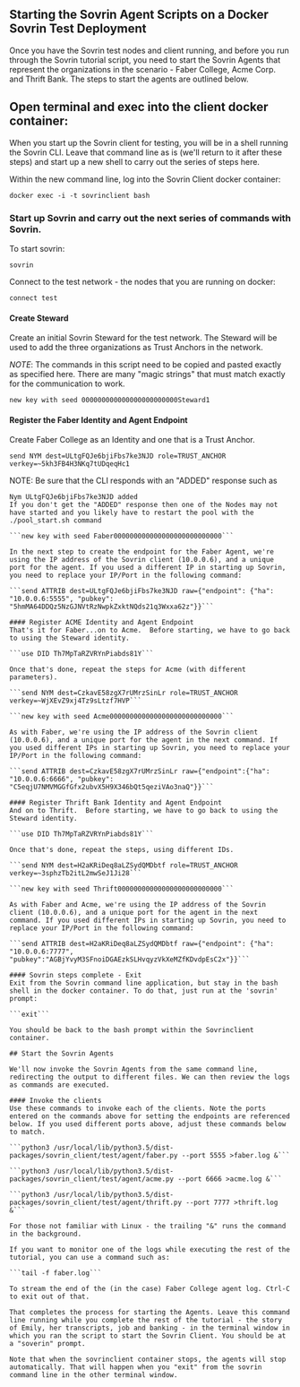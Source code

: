Starting the Sovrin Agent Scripts on a Docker Sovrin Test Deployment
------

Once you have the Sovrin test nodes and client running, and before you run through the Sovrin tutorial script, you need to start the Sovrin Agents that represent the organizations in the scenario - Faber College, Acme Corp. and Thrift Bank. The steps to start the agents are outlined below.

## Open terminal and exec into the client docker container:
When you start up the Sovrin client for testing, you will be in a shell running the Sovrin CLI. Leave that command line as is (we'll return to it after these steps) and start up a new shell to carry out the series of steps here.

Within the new command line, log into the Sovrin Client docker container:

```docker exec -i -t sovrinclient bash```

### Start up Sovrin and carry out the next series of commands with Sovrin.

To start sovrin:

```sovrin```

Connect to the test network - the nodes that you are running on docker:

```connect test```

#### Create Steward

Create an initial Sovrin Steward for the test network. The Steward will be used to add the three organizations as Trust Anchors in the network.

_NOTE_: The commands in this script need to be copied and pasted exactly as specified here. There are many "magic strings" that must match exactly for the communication to work.

```new key with seed 000000000000000000000000Steward1```

#### Register the Faber Identity and Agent Endpoint

Create Faber College as an Identity and one that is a Trust Anchor.

```send NYM dest=ULtgFQJe6bjiFbs7ke3NJD role=TRUST_ANCHOR verkey=~5kh3FB4H3NKq7tUDqeqHc1```

NOTE: Be sure that the CLI responds with an "ADDED" response such as
```Adding nym ULtgFQJe6bjiFbs7ke3NJD
Nym ULtgFQJe6bjiFbs7ke3NJD added
If you don't get the "ADDED" response then one of the Nodes may not have started and you likely have to restart the pool with the ./pool_start.sh command

```new key with seed Faber000000000000000000000000000```

In the next step to create the endpoint for the Faber Agent, we're using the IP address of the Sovrin client (10.0.0.6), and a unique port for the agent. If you used a different IP in starting up Sovrin, you need to replace your IP/Port in the following command:

```send ATTRIB dest=ULtgFQJe6bjiFbs7ke3NJD raw={"endpoint": {"ha": "10.0.0.6:5555", "pubkey": "5hmMA64DDQz5NzGJNVtRzNwpkZxktNQds21q3Wxxa62z"}}```

#### Register ACME Identity and Agent Endpoint
That's it for Faber...on to Acme.  Before starting, we have to go back to using the Steward identity.

```use DID Th7MpTaRZVRYnPiabds81Y```

Once that's done, repeat the steps for Acme (with different parameters).

```send NYM dest=CzkavE58zgX7rUMrzSinLr role=TRUST_ANCHOR verkey=~WjXEvZ9xj4Tz9sLtzf7HVP```

```new key with seed Acme0000000000000000000000000000```

As with Faber, we're using the IP address of the Sovrin client (10.0.0.6), and a unique port for the agent in the next command. If you used different IPs in starting up Sovrin, you need to replace your IP/Port in the following command:

```send ATTRIB dest=CzkavE58zgX7rUMrzSinLr raw={"endpoint":{"ha": "10.0.0.6:6666", "pubkey": "C5eqjU7NMVMGGfGfx2ubvX5H9X346bQt5qeziVAo3naQ"}}```

#### Register Thrift Bank Identity and Agent Endpoint
And on to Thrift.  Before starting, we have to go back to using the Steward identity.

```use DID Th7MpTaRZVRYnPiabds81Y```

Once that's done, repeat the steps, using different IDs.

```send NYM dest=H2aKRiDeq8aLZSydQMDbtf role=TRUST_ANCHOR verkey=~3sphzTb2itL2mwSeJ1Ji28```

```new key with seed Thrift00000000000000000000000000```

As with Faber and Acme, we're using the IP address of the Sovrin client (10.0.0.6), and a unique port for the agent in the next command. If you used different IPs in starting up Sovrin, you need to replace your IP/Port in the following command:

```send ATTRIB dest=H2aKRiDeq8aLZSydQMDbtf raw={"endpoint": {"ha": "10.0.0.6:7777", "pubkey":"AGBjYvyM3SFnoiDGAEzkSLHvqyzVkXeMZfKDvdpEsC2x"}}```

#### Sovrin steps complete - Exit
Exit from the Sovrin command line application, but stay in the bash shell in the docker container. To do that, just run at the 'sovrin' prompt:

```exit```

You should be back to the bash prompt within the Sovrinclient container.

## Start the Sovrin Agents

We'll now invoke the Sovrin Agents from the same command line, redirecting the output to different files. We can then review the logs as commands are executed.

#### Invoke the clients
Use these commands to invoke each of the clients. Note the ports entered on the commands above for setting the endpoints are referenced below. If you used different ports above, adjust these commands below to match.

```python3 /usr/local/lib/python3.5/dist-packages/sovrin_client/test/agent/faber.py --port 5555 >faber.log &```

```python3 /usr/local/lib/python3.5/dist-packages/sovrin_client/test/agent/acme.py --port 6666 >acme.log &```

```python3 /usr/local/lib/python3.5/dist-packages/sovrin_client/test/agent/thrift.py --port 7777 >thrift.log &```

For those not familiar with Linux - the trailing "&" runs the command in the background.

If you want to monitor one of the logs while executing the rest of the tutorial, you can use a command such as:

```tail -f faber.log```

To stream the end of the (in the case) Faber College agent log. Ctrl-C to exit out of that.

That completes the process for starting the Agents. Leave this command line running while you complete the rest of the tutorial - the story of Emily, her transcripts, job and banking - in the terminal window in which you ran the script to start the Sovrin Client. You should be at a "soverin" prompt.

Note that when the sovrinclient container stops, the agents will stop automatically. That will happen when you "exit" from the sovrin command line in the other terminal window.
